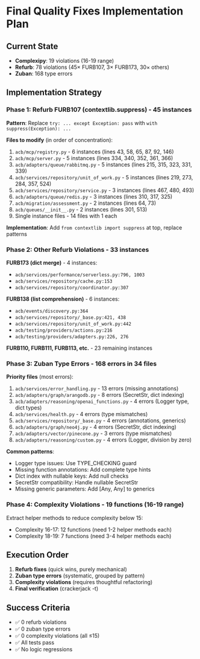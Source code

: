 # Final Quality Fixes Implementation Plan

## Current State

- **Complexipy**: 19 violations (16-19 range)
- **Refurb**: 78 violations (45× FURB107, 3× FURB173, 30× others)
- **Zuban**: 168 type errors

## Implementation Strategy

### Phase 1: Refurb FURB107 (contextlib.suppress) - 45 instances

**Pattern**: Replace `try: ... except Exception: pass` with `with suppress(Exception): ...`

**Files to modify** (in order of concentration):
1. `acb/mcp/registry.py` - 6 instances (lines 43, 58, 65, 87, 92, 146)
2. `acb/mcp/server.py` - 5 instances (lines 334, 340, 352, 361, 366)
3. `acb/adapters/queue/rabbitmq.py` - 5 instances (lines 215, 315, 323, 331, 339)
4. `acb/services/repository/unit_of_work.py` - 5 instances (lines 219, 273, 284, 357, 524)
5. `acb/services/repository/service.py` - 3 instances (lines 467, 480, 493)
6. `acb/adapters/queue/redis.py` - 3 instances (lines 310, 317, 325)
7. `acb/migration/assessment.py` - 2 instances (lines 64, 73)
8. `acb/queues/__init__.py` - 2 instances (lines 301, 513)
9. Single instance files - 14 files with 1 each

**Implementation**: Add `from contextlib import suppress` at top, replace patterns

### Phase 2: Other Refurb Violations - 33 instances

**FURB173 (dict merge)** - 4 instances:
- `acb/services/performance/serverless.py:796, 1003`
- `acb/services/repository/cache.py:153`
- `acb/services/repository/coordinator.py:307`

**FURB138 (list comprehension)** - 6 instances:
- `acb/events/discovery.py:364`
- `acb/services/repository/_base.py:421, 438`
- `acb/services/repository/unit_of_work.py:442`
- `acb/testing/providers/actions.py:216`
- `acb/testing/providers/adapters.py:226, 276`

**FURB110, FURB111, FURB113, etc.** - 23 remaining instances

### Phase 3: Zuban Type Errors - 168 errors in 34 files

**Priority files** (most errors):
1. `acb/services/error_handling.py` - 13 errors (missing annotations)
2. `acb/adapters/graph/arangodb.py` - 8 errors (SecretStr, dict indexing)
3. `acb/adapters/reasoning/openai_functions.py` - 4 errors (Logger type, dict types)
4. `acb/services/health.py` - 4 errors (type mismatches)
5. `acb/services/repository/_base.py` - 4 errors (annotations, generics)
6. `acb/adapters/graph/neo4j.py` - 4 errors (SecretStr, dict indexing)
7. `acb/adapters/vector/pinecone.py` - 3 errors (type mismatches)
8. `acb/adapters/reasoning/custom.py` - 4 errors (Logger, division by zero)

**Common patterns**:
- Logger type issues: Use TYPE_CHECKING guard
- Missing function annotations: Add complete type hints
- Dict index with nullable keys: Add null checks
- SecretStr compatibility: Handle nullable SecretStr
- Missing generic parameters: Add [Any, Any] to generics

### Phase 4: Complexity Violations - 19 functions (16-19 range)

Extract helper methods to reduce complexity below 15:
- Complexity 16-17: 12 functions (need 1-2 helper methods each)
- Complexity 18-19: 7 functions (need 3-4 helper methods each)

## Execution Order

1. **Refurb fixes** (quick wins, purely mechanical)
2. **Zuban type errors** (systematic, grouped by pattern)
3. **Complexity violations** (requires thoughtful refactoring)
4. **Final verification** (crackerjack -t)

## Success Criteria

- ✅ 0 refurb violations
- ✅ 0 zuban type errors
- ✅ 0 complexity violations (all ≤15)
- ✅ All tests pass
- ✅ No logic regressions